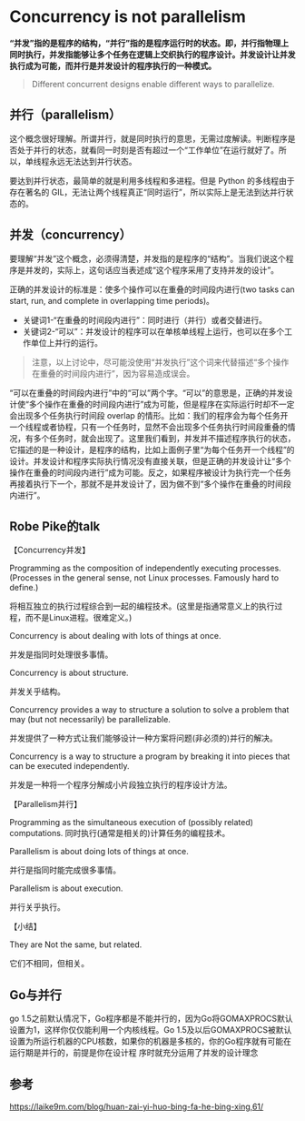 ﻿# Concurrency is not parallelism

**“并发”指的是程序的结构，“并行”指的是程序运行时的状态。即，并行指物理上同时执行，并发指能够让多个任务在逻辑上交织执行的程序设计。并发设计让并发执行成为可能，而并行是并发设计的程序执行的一种模式。**

> Different concurrent designs enable different ways to parallelize.

## 并行（parallelism）

这个概念很好理解。所谓并行，就是同时执行的意思，无需过度解读。判断程序是否处于并行的状态，就看同一时刻是否有超过一个“工作单位”在运行就好了。所以，单线程永远无法达到并行状态。

要达到并行状态，最简单的就是利用多线程和多进程。但是 Python 的多线程由于存在著名的 GIL，无法让两个线程真正“同时运行”，所以实际上是无法到达并行状态的。

##  并发（concurrency）

要理解“并发”这个概念，必须得清楚，并发指的是程序的“结构”。当我们说这个程序是并发的，实际上，这句话应当表述成“这个程序采用了支持并发的设计”。

正确的并发设计的标准是：使多个操作可以在重叠的时间段内进行(two tasks can start, run, and complete in overlapping time periods)。

* 关键词1-“在重叠的时间段内进行”：同时进行（并行）或者交替进行。
* 关键词2-“可以”：并发设计的程序可以在单核单线程上运行，也可以在多个工作单位上并行的运行。

> 注意，以上讨论中，尽可能没使用“并发执行”这个词来代替描述“多个操作在重叠的时间段内进行”，因为容易造成误会。

“可以在重叠的时间段内进行”中的“可以”两个字。“可以”的意思是，正确的并发设计使“多个操作在重叠的时间段内进行”成为可能，但是程序在实际运行时却不一定会出现多个任务执行时间段 overlap 的情形。比如：我们的程序会为每个任务开一个线程或者协程，只有一个任务时，显然不会出现多个任务执行时间段重叠的情况，有多个任务时，就会出现了。这里我们看到，并发并不描述程序执行的状态，它描述的是一种设计，是程序的结构，比如上面例子里“为每个任务开一个线程”的设计。并发设计和程序实际执行情况没有直接关联，但是正确的并发设计让“多个操作在重叠的时间段内进行”成为可能。反之，如果程序被设计为执行完一个任务再接着执行下一个，那就不是并发设计了，因为做不到“多个操作在重叠的时间段内进行”。

## Robe Pike的talk

【Concurrency并发】

Programming as the composition of independently executing processes. (Processes in the general sense, not Linux processes. Famously hard to define.)

将相互独立的执行过程综合到一起的编程技术。(这里是指通常意义上的执行过程，而不是Linux进程。很难定义。)

Concurrency is about dealing with lots of things at once.

并发是指同时处理很多事情。

Concurrency is about structure.

并发关乎结构。

Concurrency provides a way to structure a solution to solve a problem that may (but not necessarily) be parallelizable.

并发提供了一种方式让我们能够设计一种方案将问题(非必须的)并行的解决。

Concurrency is a way to structure a program by breaking it into pieces that can be executed independently.

并发是一种将一个程序分解成小片段独立执行的程序设计方法。

【Parallelism并行】

Programming as the simultaneous execution of (possibly related) computations.
同时执行(通常是相关的)计算任务的编程技术。

Parallelism is about doing lots of things at once.

并行是指同时能完成很多事情。

Parallelism is about execution.

并行关乎执行。

【小结】

They are Not the same, but related.

它们不相同，但相关。

## Go与并行

go 1.5之前默认情况下，Go程序都是不能并行的，因为Go将GOMAXPROCS默认设置为1，这样你仅仅能利用一个内核线程。Go 1.5及以后GOMAXPROCS被默认设置为所运行机器的CPU核数，如果你的机器是多核的，你的Go程序就有可能在运行期是并行的，前提是你在设计程 序时就充分运用了并发的设计理念

## 参考

https://laike9m.com/blog/huan-zai-yi-huo-bing-fa-he-bing-xing,61/
